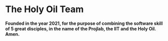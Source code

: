 # The Holy Oil Team

**Founded in the year 2021, for the purpose of combining the software skill of 5 great disciples, in the name of the Projlab, the IIT and the Holy Oil. Amen.**
